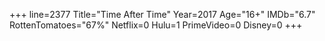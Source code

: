 +++
line=2377
Title="Time After Time"
Year=2017
Age="16+"
IMDb="6.7"
RottenTomatoes="67%"
Netflix=0
Hulu=1
PrimeVideo=0
Disney=0
+++

